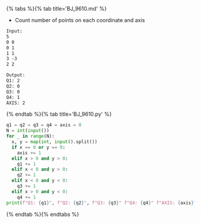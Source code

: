 {% tabs %}{% tab title='BJ_9610.md' %}

* Count number of points on each coordinate and axis

```txt
Input:
5
0 0
0 1
1 1
3 -3
2 2

Output:
Q1: 2
Q2: 0
Q3: 0
Q4: 1
AXIS: 2
```

{% endtab %}{% tab title='BJ_9610.py' %}

```py
q1 = q2 = q3 = q4 = axis = 0
N = int(input())
for _ in range(N):
  x, y = map(int, input().split())
  if x == 0 or y == 0:
    axis += 1
  elif x > 0 and y > 0:
    q1 += 1
  elif x < 0 and y > 0:
    q2 += 1
  elif x < 0 and y < 0:
    q3 += 1
  elif x > 0 and y < 0:
    q4 += 1
print(f"Q1: {q1}", f"Q2: {q2}", f"Q3: {q3}" f"Q4: {q4}" f"AXIS: {axis}", sep="\n")
```

{% endtab %}{% endtabs %}
